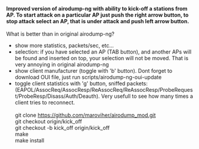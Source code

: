 <b>Improved version of airodump-ng with ability to kick-off a stations from AP. To start attack on a particular AP just push the right arrow button, to stop attack select an AP, that is under attack and push left arrow button.</b><br><br>
What is better than in original airodump-ng?<br>
* show more statistics, packets/sec, etc...
* selection: if you have selected an AP (TAB button), and another APs will be found and inserted on top, your selection will not be moved. That is very annoying in original airodump-ng
* show client manufacturer (toggle with 'b' button). Dont forget to download OUI file, just run scripts/airodump-ng-oui-update
* toggle client statistics with 'g' button, sniffed packets: (EAPOL/AssocReq/AssocResp/ReAssocReq/ReAssocResp/ProbeRequest/ProbeResp/Disass/Auth/Deauth). Very usefull to see how many times a client tries to reconnect.<br><br>
git clone https://github.com/maroviher/airodump_mod.git<br>
git checkout origin/kick_off<br>
git checkout -b kick_off origin/kick_off<br>
make<br>
make install

